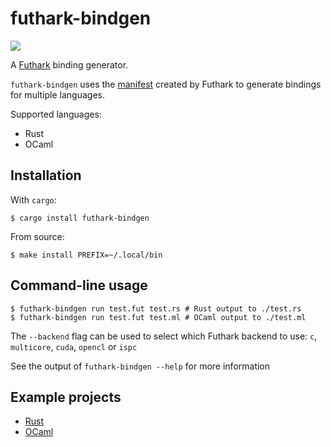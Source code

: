 # futhark-bindgen

<a href="https://crates.io/crates/futhark-bindgen">
    <img src="https://img.shields.io/crates/v/futhark-bindgen.svg">
</a>

A [Futhark](https://futhark-lang.org) binding generator.

`futhark-bindgen` uses the [manifest](https://futhark.readthedocs.io/en/latest/c-api.html#manifest) created by Futhark 
to generate bindings for multiple languages.

Supported languages:

- Rust
- OCaml

## Installation

With `cargo`:

```
$ cargo install futhark-bindgen
```

From source:

```
$ make install PREFIX=~/.local/bin
```

## Command-line usage

```
$ futhark-bindgen run test.fut test.rs # Rust output to ./test.rs
$ futhark-bindgen run test.fut test.ml # OCaml output to ./test.ml
```

The `--backend` flag can be used to select which Futhark backend to use: `c`, `multicore`,
`cuda`, `opencl` or `ispc`

See the output of `futhark-bindgen --help` for more information

## Example projects

- [Rust](https://github.com/zshipko/futhark-bindgen/tree/main/examples/rust)
- [OCaml](https://github.com/zshipko/futhark-bindgen/tree/main/examples/ocaml)
